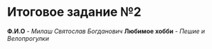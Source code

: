 # Итоговое задание №2
**Ф.И.О** - *Милаш Святослав Богданович*  **Любимое хобби** - *Пешие и Велопрогулки*
